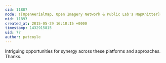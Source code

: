 ```yaml
---
cid: 11807
node: ![OpenAerialMap, Open Imagery Network & Public Lab's MapKnitter](../notes/warren/05-29-2015/openaerialmap-open-imagery-network-public-lab-s-mapknitter)
nid: 11893
created_at: 2015-05-29 16:10:15 +0000
timestamp: 1432915815
uid: 77
author: patcoyle
---
```


Intriguing opportunities for synergy across these platforms and approaches. Thanks.